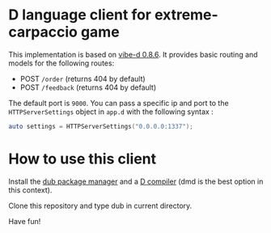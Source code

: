 D language client for extreme-carpaccio game
============================================

This implementation is based on [vibe-d 0.8.6](http://vibed.org/docs). It provides basic routing and models for the following routes:
- POST `/order` (returns 404 by default)
- POST `/feedback` (returns 404 by default)

The default port is `9000`. You can pass a specific ip and port to the `HTTPServerSettings` object in `app.d` with the following syntax :

```d
auto settings = HTTPServerSettings("0.0.0.0:1337");
```


How to use this client
================

Install the [dub package manager](http://code.dlang.org/download) and a [D compiler](https://dlang.org/download.html) (dmd is the best option in this context).

Clone this repository and type dub in current directory.

Have fun!